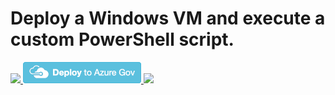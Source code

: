 # Deploy a Windows VM and execute a custom PowerShell script.




<a href="https://portal.azure.com/#create/Microsoft.Template/uri/https%3A%2F%2Fraw.githubusercontent.com%2FAjeetChouksey%2FIaCLab%2Fmaster%2F201-VM-Docker-VSCode%2Fazuredeploy.json" target="_blank">
    <img src="http://azuredeploy.net/deploybutton.png"/>
</a>

<a href="https://portal.azure.us/#create/Microsoft.Template/uri/https%3A%2F%2Fraw.githubusercontent.com%2FAjeetChouksey%2FIaCLab%2Fmaster%2F201-VM-Docker-VSCode%2Fazuredeploy.json" target="_blank">
<img src="https://raw.githubusercontent.com/Azure/azure-quickstart-templates/master/1-CONTRIBUTION-GUIDE/images/deploytoazuregov.png"
</a>
<a href="http://armviz.io/#/?load=https%3A%2F%2Fraw.githubusercontent.com%2FAjeetChouksey%2FIaCLab%2Fmaster%2F201-VM-Docker-VSCode%2Fazuredeploy.json" target="_blank">
    <img src="http://armviz.io/visualizebutton.png"/>
</a>
